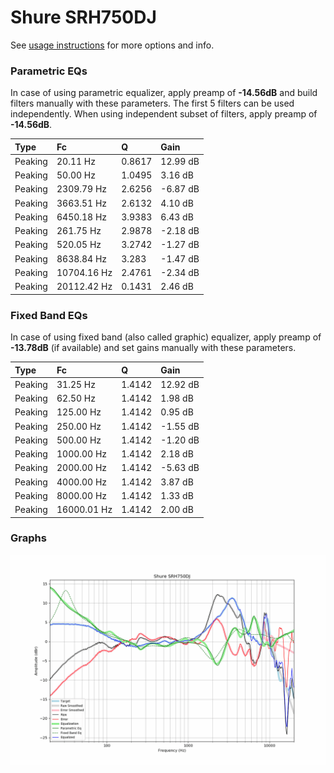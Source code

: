 # Shure SRH750DJ
See [usage instructions](https://github.com/jaakkopasanen/AutoEq#usage) for more options and info.

### Parametric EQs
In case of using parametric equalizer, apply preamp of **-14.56dB** and build filters manually
with these parameters. The first 5 filters can be used independently.
When using independent subset of filters, apply preamp of **-14.56dB**.

| Type    | Fc          |      Q | Gain     |
|:--------|:------------|:-------|:---------|
| Peaking | 20.11 Hz    | 0.8617 | 12.99 dB |
| Peaking | 50.00 Hz    | 1.0495 | 3.16 dB  |
| Peaking | 2309.79 Hz  | 2.6256 | -6.87 dB |
| Peaking | 3663.51 Hz  | 2.6132 | 4.10 dB  |
| Peaking | 6450.18 Hz  | 3.9383 | 6.43 dB  |
| Peaking | 261.75 Hz   | 2.9878 | -2.18 dB |
| Peaking | 520.05 Hz   | 3.2742 | -1.27 dB |
| Peaking | 8638.84 Hz  | 3.283  | -1.47 dB |
| Peaking | 10704.16 Hz | 2.4761 | -2.34 dB |
| Peaking | 20112.42 Hz | 0.1431 | 2.46 dB  |

### Fixed Band EQs
In case of using fixed band (also called graphic) equalizer, apply preamp of **-13.78dB**
(if available) and set gains manually with these parameters.

| Type    | Fc          |      Q | Gain     |
|:--------|:------------|:-------|:---------|
| Peaking | 31.25 Hz    | 1.4142 | 12.92 dB |
| Peaking | 62.50 Hz    | 1.4142 | 1.98 dB  |
| Peaking | 125.00 Hz   | 1.4142 | 0.95 dB  |
| Peaking | 250.00 Hz   | 1.4142 | -1.55 dB |
| Peaking | 500.00 Hz   | 1.4142 | -1.20 dB |
| Peaking | 1000.00 Hz  | 1.4142 | 2.18 dB  |
| Peaking | 2000.00 Hz  | 1.4142 | -5.63 dB |
| Peaking | 4000.00 Hz  | 1.4142 | 3.87 dB  |
| Peaking | 8000.00 Hz  | 1.4142 | 1.33 dB  |
| Peaking | 16000.01 Hz | 1.4142 | 2.00 dB  |

### Graphs
![](./Shure%20SRH750DJ.png)